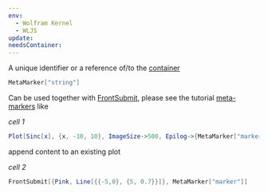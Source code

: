 ```yaml
---
env:
  - Wolfram Kernel
  - WLJS
update: 
needsContainer:
---
```

A unique identifier or a reference of/to the [container](../../../../interpreter/Advanced/containers.md) 

```mathematica
MetaMarker["string"]
```

Can be used together with [FrontSubmit](FrontSubmit.md), please see the tutorial [meta-markers](../../../../interpreter/Advanced/meta-markers.md) like

*cell 1*
```mathematica
Plot[Sinc[x], {x, -10, 10}, ImageSize->500, Epilog->{MetaMarker["marker"]}]
```

append content to an existing plot

*cell 2*
```mathematica
FrontSubmit[{Pink, Line[{{-5,0}, {5, 0.7}}]}, MetaMarker["marker"]]
```



